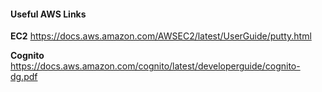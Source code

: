 #### Useful AWS Links

__EC2__
https://docs.aws.amazon.com/AWSEC2/latest/UserGuide/putty.html


__Cognito__
https://docs.aws.amazon.com/cognito/latest/developerguide/cognito-dg.pdf